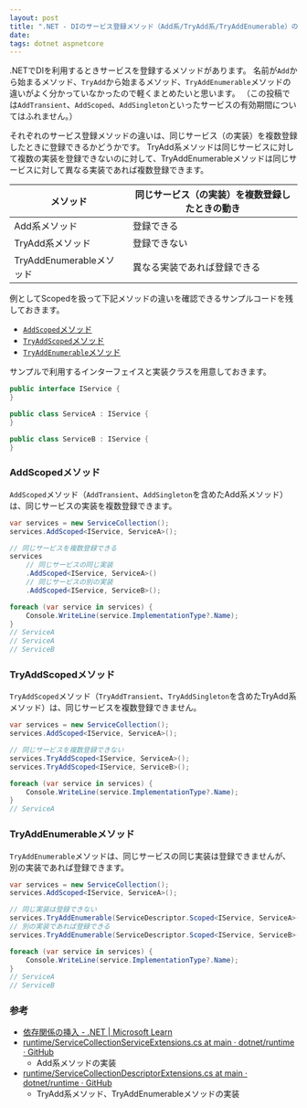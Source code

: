 ```yaml
---
layout: post
title: ".NET - DIのサービス登録メソッド（Add系/TryAdd系/TryAddEnumerable）の違いを確認する"
date: 
tags: dotnet aspnetcore
---
```


.NETでDIを利用するときサービスを登録するメソッドがあります。
名前が`Add`から始まるメソッド、`TryAdd`から始まるメソッド、`TryAddEnumerable`メソッドの違いがよく分かっていなかったので軽くまとめたいと思います。
（この投稿では`AddTransient`、`AddScoped`、`AddSingleton`といったサービスの有効期間についてはふれません。）

それぞれのサービス登録メソッドの違いは、同じサービス（の実装）を複数登録したときに登録できるかどうかです。
TryAdd系メソッドは同じサービスに対して複数の実装を登録できないのに対して、TryAddEnumerableメソッドは同じサービスに対して異なる実装であれば複数登録できます。

| メソッド | 同じサービス（の実装）を複数登録したときの動き |
|--|--|
| Add系メソッド | 登録できる |
| TryAdd系メソッド | 登録できない |
| TryAddEnumerableメソッド | 異なる実装であれば登録できる |

例としてScopedを扱って下記メソッドの違いを確認できるサンプルコードを残しておきます。
- [`AddScoped`メソッド](#addscopedメソッド)
- [`TryAddScoped`メソッド](#tryaddscopedメソッド)
- [`TryAddEnumerable`メソッド](#tryaddenumerableメソッド)

サンプルで利用するインターフェイスと実装クラスを用意しておきます。

```csharp
public interface IService {
}

public class ServiceA : IService {
}

public class ServiceB : IService {
}
```

### AddScopedメソッド

`AddScoped`メソッド（`AddTransient`、`AddSingleton`を含めたAdd系メソッド）は、同じサービスの実装を複数登録できます。

```csharp
var services = new ServiceCollection();
services.AddScoped<IService, ServiceA>();

// 同じサービスを複数登録できる
services
	// 同じサービスの同じ実装
	.AddScoped<IService, ServiceA>()
	// 同じサービスの別の実装
	.AddScoped<IService, ServiceB>();

foreach (var service in services) {
	Console.WriteLine(service.ImplementationType?.Name);
}
// ServiceA
// ServiceA
// ServiceB
```

### TryAddScopedメソッド

`TryAddScoped`メソッド（`TryAddTransient`、`TryAddSingleton`を含めたTryAdd系メソッド）は、同じサービスを複数登録できません。

```csharp
var services = new ServiceCollection();
services.AddScoped<IService, ServiceA>();

// 同じサービスを複数登録できない
services.TryAddScoped<IService, ServiceA>();
services.TryAddScoped<IService, ServiceB>();

foreach (var service in services) {
	Console.WriteLine(service.ImplementationType?.Name);
}
// ServiceA
```

### TryAddEnumerableメソッド

`TryAddEnumerable`メソッドは、同じサービスの同じ実装は登録できませんが、別の実装であれば登録できます。

```csharp
var services = new ServiceCollection();
services.AddScoped<IService, ServiceA>();

// 同じ実装は登録できない
services.TryAddEnumerable(ServiceDescriptor.Scoped<IService, ServiceA>());
// 別の実装であれば登録できる
services.TryAddEnumerable(ServiceDescriptor.Scoped<IService, ServiceB>());

foreach (var service in services) {
	Console.WriteLine(service.ImplementationType?.Name);
}
// ServiceA
// ServiceB
```

### 参考

- [依存関係の挿入 - .NET &#124; Microsoft Learn](https://learn.microsoft.com/ja-jp/dotnet/core/extensions/dependency-injection#service-registration-methods)
- [runtime/ServiceCollectionServiceExtensions.cs at main · dotnet/runtime · GitHub](https://github.com/dotnet/runtime/blob/main/src/libraries/Microsoft.Extensions.DependencyInjection.Abstractions/src/ServiceCollectionServiceExtensions.cs)
	- Add系メソッドの実装
- [runtime/ServiceCollectionDescriptorExtensions.cs at main · dotnet/runtime · GitHub](https://github.com/dotnet/runtime/blob/main/src/libraries/Microsoft.Extensions.DependencyInjection.Abstractions/src/Extensions/ServiceCollectionDescriptorExtensions.cs)
	- TryAdd系メソッド、TryAddEnumerableメソッドの実装
